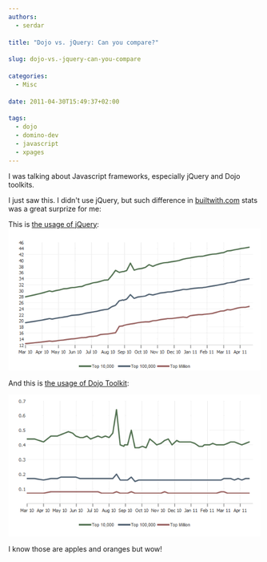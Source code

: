```yaml
---
authors:
  - serdar

title: "Dojo vs. jQuery: Can you compare?"

slug: dojo-vs.-jquery-can-you-compare

categories:
  - Misc

date: 2011-04-30T15:49:37+02:00

tags:
  - dojo
  - domino-dev
  - javascript
  - xpages
---
```


I was talking about Javascript frameworks, especially jQuery and Dojo toolkits.

I just saw this. I didn't use jQuery, but such difference in [builtwith.com](http://builtwith.com/) stats was a great surprize for me:
<!-- more -->
This is [the usage of jQuery](http://trends.builtwith.com/javascript/JQuery):
![Image:Dojo vs. jQuery: Can you compare?](../../images/imported/dojo-vs-jquery-can-you-compare-M2.gif)

And this is [the usage of Dojo Toolkit](http://trends.builtwith.com/javascript/Dojo-Toolkit):

![Image:Dojo vs. jQuery: Can you compare?](../../images/imported/dojo-vs-jquery-can-you-compare-M3.gif)

I know those are apples and oranges but wow!
